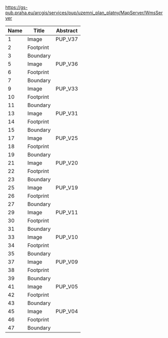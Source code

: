 https://gs-pub.praha.eu/arcgis/services/pup/uzemni_plan_platny/MapServer/WmsServer

|Name|Title|Abstract|
|--|--|--|
|1|Image|PUP_V37|
|2|Footprint||
|3|Boundary||
|5|Image|PUP_V36|
|6|Footprint||
|7|Boundary||
|9|Image|PUP_V33|
|10|Footprint||
|11|Boundary||
|13|Image|PUP_V31|
|14|Footprint||
|15|Boundary||
|17|Image|PUP_V25|
|18|Footprint||
|19|Boundary||
|21|Image|PUP_V20|
|22|Footprint||
|23|Boundary||
|25|Image|PUP_V19|
|26|Footprint||
|27|Boundary||
|29|Image|PUP_V11|
|30|Footprint||
|31|Boundary||
|33|Image|PUP_V10|
|34|Footprint||
|35|Boundary||
|37|Image|PUP_V09|
|38|Footprint||
|39|Boundary||
|41|Image|PUP_V05|
|42|Footprint||
|43|Boundary||
|45|Image|PUP_V04|
|46|Footprint||
|47|Boundary||
